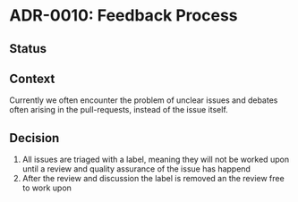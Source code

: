 # ADR-0010: Feedback Process

## Status

## Context
Currently we often encounter the problem of unclear issues and debates often arising in the pull-requests, instead of the issue itself.

## Decision
1. All issues are triaged with a label, meaning they will not be worked upon until a review and quality assurance of the issue has happend
2. After the review and discussion the label is removed an the review free to work upon
